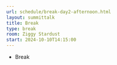 ```yaml
---
url: schedule/break-day2-afternoon.html
layout: summittalk
title: Break
type: break
room: Ziggy Stardust
start: 2024-10-10T14:15:00
---
```


<div class="font-google font-medium">

* Break

</div>
